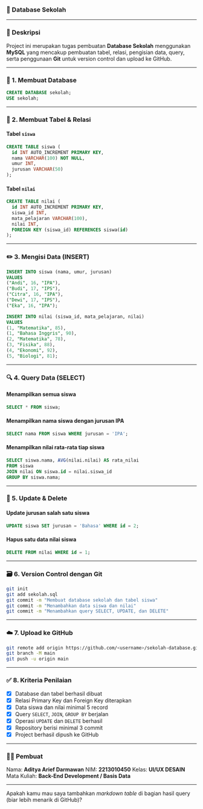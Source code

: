 ### 🏫 Database Sekolah

---

### 📌 Deskripsi

Project ini merupakan tugas pembuatan **Database Sekolah** menggunakan **MySQL** yang mencakup pembuatan tabel, relasi, pengisian data, query, serta penggunaan **Git** untuk version control dan upload ke GitHub.

---

### 🧱 1. Membuat Database

```sql
CREATE DATABASE sekolah;
USE sekolah;
```

---

### 🧾 2. Membuat Tabel & Relasi

#### Tabel `siswa`

```sql
CREATE TABLE siswa (
  id INT AUTO_INCREMENT PRIMARY KEY,
  nama VARCHAR(100) NOT NULL,
  umur INT,
  jurusan VARCHAR(50)
);
```

#### Tabel `nilai`

```sql
CREATE TABLE nilai (
  id INT AUTO_INCREMENT PRIMARY KEY,
  siswa_id INT,
  mata_pelajaran VARCHAR(100),
  nilai INT,
  FOREIGN KEY (siswa_id) REFERENCES siswa(id)
);
```

---

### ✏️ 3. Mengisi Data (INSERT)

```sql
INSERT INTO siswa (nama, umur, jurusan)
VALUES
("Andi", 16, "IPA"),
("Budi", 17, "IPS"),
("Citra", 16, "IPA"),
("Dewi", 17, "IPS"),
("Eka", 16, "IPA");

INSERT INTO nilai (siswa_id, mata_pelajaran, nilai)
VALUES
(1, "Matematika", 85),
(1, "Bahasa Inggris", 90),
(2, "Matematika", 78),
(3, "Fisika", 88),
(4, "Ekonomi", 92),
(5, "Biologi", 81);
```

---

### 🔍 4. Query Data (SELECT)

#### Menampilkan semua siswa

```sql
SELECT * FROM siswa;
```

#### Menampilkan nama siswa dengan jurusan IPA

```sql
SELECT nama FROM siswa WHERE jurusan = 'IPA';
```

#### Menampilkan nilai rata-rata tiap siswa

```sql
SELECT siswa.nama, AVG(nilai.nilai) AS rata_nilai
FROM siswa
JOIN nilai ON siswa.id = nilai.siswa_id
GROUP BY siswa.nama;
```

---

### 🔄 5. Update & Delete

#### Update jurusan salah satu siswa

```sql
UPDATE siswa SET jurusan = 'Bahasa' WHERE id = 2;
```

#### Hapus satu data nilai siswa

```sql
DELETE FROM nilai WHERE id = 1;
```

---

### 🗃️ 6. Version Control dengan Git

```bash
git init
git add sekolah.sql
git commit -m "Membuat database sekolah dan tabel siswa"
git commit -m "Menambahkan data siswa dan nilai"
git commit -m "Menambahkan query SELECT, UPDATE, dan DELETE"
```

---

### ☁️ 7. Upload ke GitHub

```bash
git remote add origin https://github.com/<username>/sekolah-database.git
git branch -M main
git push -u origin main
```

---

### ✅ 8. Kriteria Penilaian

* [x] Database dan tabel berhasil dibuat
* [x] Relasi Primary Key dan Foreign Key diterapkan
* [x] Data siswa dan nilai minimal 5 record
* [x] Query `SELECT`, `JOIN`, `GROUP BY` berjalan
* [x] Operasi `UPDATE` dan `DELETE` berhasil
* [x] Repository berisi minimal 3 commit
* [x] Project berhasil dipush ke GitHub

---

### 👨‍💻 Pembuat

Nama: **Aditya Arief Darmawan**
NIM: **2213010450**
Kelas: **UI/UX DESAIN**
Mata Kuliah: **Back-End Development / Basis Data**

---

Apakah kamu mau saya tambahkan *markdown table* di bagian hasil query (biar lebih menarik di GitHub)?
